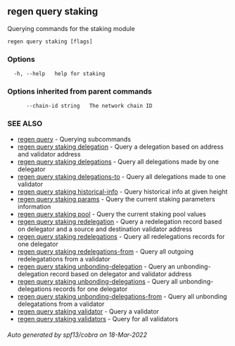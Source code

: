 ## regen query staking

Querying commands for the staking module

```
regen query staking [flags]
```

### Options

```
  -h, --help   help for staking
```

### Options inherited from parent commands

```
      --chain-id string   The network chain ID
```

### SEE ALSO

* [regen query](regen_query.md)	 - Querying subcommands
* [regen query staking delegation](regen_query_staking_delegation.md)	 - Query a delegation based on address and validator address
* [regen query staking delegations](regen_query_staking_delegations.md)	 - Query all delegations made by one delegator
* [regen query staking delegations-to](regen_query_staking_delegations-to.md)	 - Query all delegations made to one validator
* [regen query staking historical-info](regen_query_staking_historical-info.md)	 - Query historical info at given height
* [regen query staking params](regen_query_staking_params.md)	 - Query the current staking parameters information
* [regen query staking pool](regen_query_staking_pool.md)	 - Query the current staking pool values
* [regen query staking redelegation](regen_query_staking_redelegation.md)	 - Query a redelegation record based on delegator and a source and destination validator address
* [regen query staking redelegations](regen_query_staking_redelegations.md)	 - Query all redelegations records for one delegator
* [regen query staking redelegations-from](regen_query_staking_redelegations-from.md)	 - Query all outgoing redelegatations from a validator
* [regen query staking unbonding-delegation](regen_query_staking_unbonding-delegation.md)	 - Query an unbonding-delegation record based on delegator and validator address
* [regen query staking unbonding-delegations](regen_query_staking_unbonding-delegations.md)	 - Query all unbonding-delegations records for one delegator
* [regen query staking unbonding-delegations-from](regen_query_staking_unbonding-delegations-from.md)	 - Query all unbonding delegatations from a validator
* [regen query staking validator](regen_query_staking_validator.md)	 - Query a validator
* [regen query staking validators](regen_query_staking_validators.md)	 - Query for all validators

###### Auto generated by spf13/cobra on 18-Mar-2022
